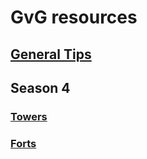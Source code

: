 # GvG resources

## [General Tips](General-tips.md)


## Season 4
### [Towers](Towers-s4.md)
### [Forts](Forts-s4.md)

